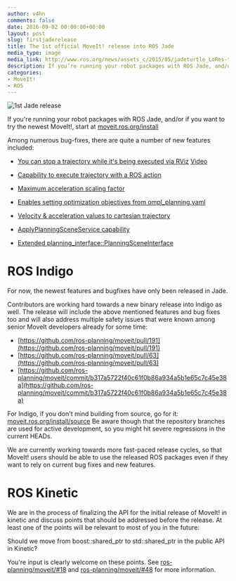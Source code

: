 ```yaml
---
author: v4hn
comments: false
date: 2016-09-02 00:00:00+00:00
layout: post
slug: firstjaderelease
title: The 1st official MoveIt! release into ROS Jade
media_type: image
media_link: http://www.ros.org/news/assets_c/2015/05/jadeturtle_LoRes-thumb-480x519-1131.jpg
description: If you’re running your robot packages with ROS Jade, and/or if you want to try the newest MoveIt!, start at moveit.ros.org/install
categories:
- MoveIt!
- ROS
---
```


![1st Jade release](http://www.ros.org/news/assets_c/2015/05/jadeturtle_LoRes-thumb-480x519-1131.jpg)

If you're running your robot packages with ROS Jade, and/or if you want to try the newest MoveIt!, start at [moveit.ros.org/install](http://moveit.ros.org/install/)

Among numerous bug-fixes, there are quite a number of new features included:

- [You can stop a trajectory while it's being executed via RViz](https://github.com/ros-planning/moveit_ros/pull/713)
  [Video](https://www.youtube.com/watch?v=XEU-wVHUvgI&feature=youtu.be)

- [Capability to execute trajectory with a ROS action](https://github.com/ros-planning/moveit/pull/60)

- [Maximum acceleration scaling factor](https://github.com/ros-planning/moveit_core/pull/273)

- [Enables setting optimization objectives from ompl_planning.yaml](http://docs.ros.org/indigo/api/moveit_tutorials/html/doc/ompl_interface_tutorial.html?highlight=ompl)

- [Velocity & acceleration values to cartesian trajectory](https://github.com/ros-planning/moveit_ros/pull/735)

- [ApplyPlanningSceneService capability](https://github.com/ros-planning/moveit_ros/pull/686)

- [Extended planning_interface::PlanningSceneInterface](https://github.com/ros-planning/moveit_ros/issues/630)

ROS Indigo
==========

For now, the newest features and bugfixes have only been released in Jade.

Contributors are working hard towards a new binary release into Indigo as well.
The release will include the above mentioned features and bug fixes too and will
also address multiple safety issues that were known among senior MoveIt developers already for some time:

- [https://github.com/ros-planning/moveit/pull/191](https://github.com/ros-planning/moveit/pull/191)
- [https://github.com/ros-planning/moveit/pull/63](https://github.com/ros-planning/moveit/pull/63)
- [https://github.com/ros-planning/moveit/commit/b317a5722f40c61f0b86a934a5b1e65c7c45e38a](https://github.com/ros-planning/moveit/commit/b317a5722f40c61f0b86a934a5b1e65c7c45e38a)

For Indigo, if you don't mind building from source, go for it: [moveit.ros.org/install/source](http://moveit.ros.org/install/source/)
Be aware though that the repository branches are used for active development, so you might hit severe regressions in the current HEADs.

We are currently working towards more fast-paced release cycles, so that MoveIt! users
should be able to use the released ROS packages even if they want to rely on current bug fixes and new features.


ROS Kinetic
===========

We are in the process of finalizing the API for the initial release of MoveIt! in kinetic and discuss points
that should be addressed before the release. At least one of the points will be relevant to most of you in the future:

Should we move from boost::shared_ptr to std::shared_ptr in the public API in Kinetic?

You're input is clearly welcome on these points.
See [ros-planning/moveit/#18](https://github.com/ros-planning/moveit/issues/18) and [ros-planning/moveit/#48](https://github.com/ros-planning/moveit/issues/48) for more information.
